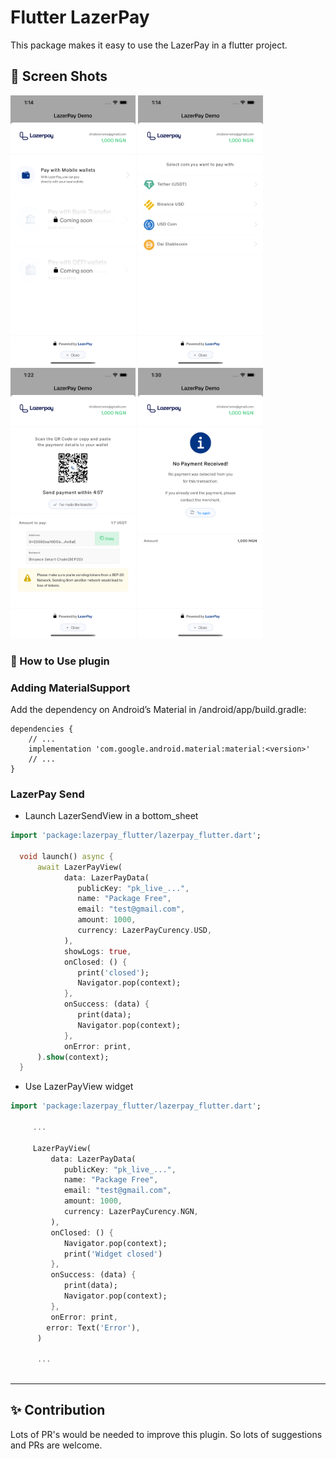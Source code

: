 # Flutter LazerPay

This package makes it easy to use the LazerPay in a flutter project.

## 📸 Screen Shots

<p float="left">
<img src="https://github.com/LazerPay-Finance/lazerpay_flutter/blob/main/1.png?raw=true" width="200">
<img src="https://github.com/LazerPay-Finance/lazerpay_flutter/blob/main/2.png?raw=true" width="200">
<img src="https://github.com/LazerPay-Finance/lazerpay_flutter/blob/main/3.png?raw=true" width="200">
<img src="https://github.com/LazerPay-Finance/lazerpay_flutter/blob/main/4.png?raw=true" width="200">
</p>

### 🚀 How to Use plugin

### Adding MaterialSupport
Add the dependency on Android’s Material in <my-app>/android/app/build.gradle:

```
dependencies {
    // ...
    implementation 'com.google.android.material:material:<version>'
    // ...
}
```

### LazerPay Send

- Launch LazerSendView in a bottom_sheet

```dart
import 'package:lazerpay_flutter/lazerpay_flutter.dart';
    
  void launch() async {
      await LazerPayView(
            data: LazerPayData(
               publicKey: "pk_live_...",
               name: "Package Free",
               email: "test@gmail.com",
               amount: 1000,
               currency: LazerPayCurency.USD,
            ),
            showLogs: true,
            onClosed: () {
               print('closed');
               Navigator.pop(context);
            },
            onSuccess: (data) {
               print(data);
               Navigator.pop(context);
            },
            onError: print,
      ).show(context);
  }
```


- Use LazerPayView widget

```dart
import 'package:lazerpay_flutter/lazerpay_flutter.dart';
    
     ...

     LazerPayView(
         data: LazerPayData(
            publicKey: "pk_live_...",
            name: "Package Free",
            email: "test@gmail.com",
            amount: 1000,
            currency: LazerPayCurency.NGN,
         ),
         onClosed: () {
            Navigator.pop(context);
            print('Widget closed')
         },
         onSuccess: (data) {
            print(data); 
            Navigator.pop(context);
         },
         onError: print,
        error: Text('Error'),
      )

      ...
  
```
--- 

## ✨ Contribution
 Lots of PR's would be needed to improve this plugin. So lots of suggestions and PRs are welcome.
